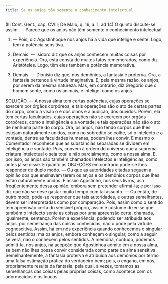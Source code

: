 ```yaml
---
title: Se os anjos têm somente o conhecimento intelectual
---
```


(III Cont. Gent., cap. CVIII; De Malo, q. 16, a. 1, ad 14)
  O quinto discute-se assim. — Parece que os anjos não têm somente o conhecimento intelectual.  

1. — Pois, diz Agostinhoque nos anjos há a vida que intelige e sente. Logo, tem a potência sensitiva.  

2. Demais. — Isidoro diz que os anjos conhecem muitas coisas por experiência. Ora, esta consta de muitos fatos rememorados, como diz Aristóteles. Logo, têm eles também a potência memorativa.  

3. Demais. — Dionísio diz que, nos demônios, a fantasia é proterva. Ora, a fantasia pertence à virtude imaginativa. E, pela mesma razão, os anjos, por serem da mesma natureza.  Mas, em contrario, diz Gregório que o homem sente, como os animais, e intelige, como os anjos.  

SOLUÇÃO. — A nossa alma tem certas potências, cujas operações se exercem por órgãos corpóreos; e tais operações são o ato de certas partes do corpo, como a visão o é dos olhos e a audição, dos ouvidos. Porém, ela tem certas faculdades, cujas operações não se exercem por órgãos corpóreos, como a inteligência e a vontade; e tais operações não são o ato de nenhuma parte do corpo. Ora, os anjos, não tendo corpos que lhes estejam naturalmente unidos, como no sobredito se colhe, só o intelecto e a vontade, dentre as faculdades humanas, podem lhes convir. E mesmo o Comentador reconhece que as substâncias separadas se dividem em inteligência e vontade. Pois, convém à ordem do universo que a suprema criatura intelectual o seja total e não parcialmente, como a nossa alma. E, por isso, os anjos são também chamados Intelectos e Inteligências, como antes já se disse.  E quanto às OBJEÇÕES em contrario pode-se lhes responder de duplo modo. — Ou que as autoridades citadas seguem a opinião dos que ensinavam terem os anjos e os demônios corpos que lhes estão naturalmente unidos. E assim Agostinho, nos seus livros, usa freqüentemente dessa opinião, embora sem pretender afirmá-la; e por isso diz que não se deve gastar muito tempo com tal assunto. — Ou então, de outro modo, pode-se responder que tais autoridades, e outras semelhantes, devem ser interpretadas como por comparação. Pois, assim como o sentido tem apreensão certa do sensível próprio, assim é costume dizer-se que também o intelecto sente as coisas por uma apreensão certa, chamada, igualmente, sentença. Porém a experiência, podendo ser atribuída aos anjos, por semelhança das coisas conhecidas, não o pode pela virtude cognoscitiva. Assim, há em nós experiência quando conhecemos o singular pelos sentidos; ma os anjos, embora conheçam o singular, como a seguir se verá, não o conhecem pelos sentidos. A memória, contudo, podemos admiti-la, nos anjos, na acepção que Agostinhoa admite em a nossa alma, se bem não lhes possa convir considerada como parte da alma sensitiva. Semelhantemente, a fantasia proterva é atribuída aos demônios por termo uma falsa estimação prática do verdadeiro bem; pois, o engano, em nós, propriamente resulta da fantasia, pela qual, à vezes, tomamos as semelhanças das coisas pelas próprias coisas, como acontece com os adormecidos e os loucos.